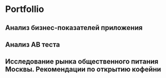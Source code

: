 # Portfollio
## Анализ бизнес-показателей приложения 
## Анализ АВ теста
## Исследование рынка общественного питания Москвы. Рекомендации по открытию кофейни
